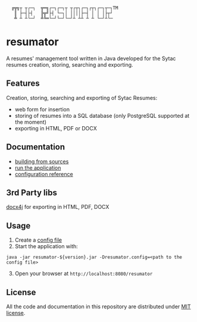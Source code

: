 ```
  ╔╦╗┬ ┬┌─┐  ╦═╗┌─┐┌─┐┬ ┬┌┬┐┌─┐┌┬┐┌─┐┬─┐TM
   ║ ├─┤├┤   ╠╦╝├┤ └─┐│ ││││├─┤ │ │ │├┬┘
   ╩ ┴ ┴└─┘  ╩╚═└─┘└─┘└─┘┴ ┴┴ ┴ ┴ └─┘┴└─
```

# resumator
A resumes' management tool written in Java developed for the Sytac resumes creation, storing, searching and exporting.

## Features
Creation, storing, searching and exporting of Sytac Resumes:
- web form for insertion
- storing of resumes into a SQL database (only PostgreSQL supported at the moment)
- exporting in HTML, PDF or DOCX

## Documentation

- [building from sources](https://github.com/sytac/resumator/blob/master/doc/building.md)
- [run the application](https://github.com/sytac/resumator/blob/master/doc/running.md)
- [configuration reference](https://github.com/sytac/resumator/blob/master/doc/configure.md)

## 3rd Party libs
[docx4j](https://github.com/plutext/docx4j) for exporting in HTML, PDF, DOCX

## Usage
1. Create a [config file](FIXME)
2. Start the application with:

```
java -jar resumator-${version}.jar -Dresumator.config=<path to the config file>
```

3. Open your browser at `http://localhost:8080/resumator`

## License
All the code and documentation in this repository are distributed under [MIT license](https://opensource.org/licenses/MIT).
